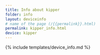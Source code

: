 ```yaml
---
title: Info about kipper
folder: info
layout: deviceinfo
# name of the page (/{{permalink}}.html)
permalink: kipper_info.html
device: kipper
---
```

{% include templates/device_info.md %}
